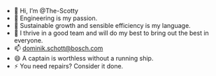 - 👋 Hi, I’m @The-Scotty
- 👀 Engineering is my passion.
- 🌱 Sustainable growth and sensible efficiency is my language.
- 💞️ I thrive in a good team and will do my best to bring out the best in everyone.
- 📫 dominik.schott@bosch.com
- 😄 A captain is worthless without a running ship.
- ⚡ You need repairs? Consider it done.

<!---
The-Scotty/The-Scotty is a ✨ special ✨ repository because its `README.md` (this file) appears on your GitHub profile.
You can click the Preview link to take a look at your changes.
--->
